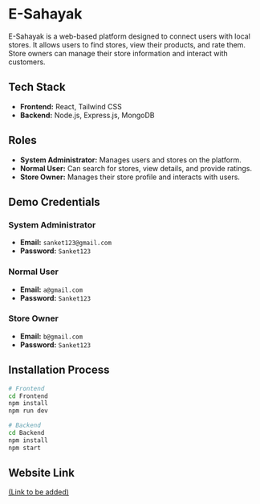 # E-Sahayak

E-Sahayak is a web-based platform designed to connect users with local stores. It allows users to find stores, view their products, and rate them. Store owners can manage their store information and interact with customers.

## Tech Stack

*   **Frontend:** React, Tailwind CSS
*   **Backend:** Node.js, Express.js, MongoDB

## Roles

*   **System Administrator:** Manages users and stores on the platform.
*   **Normal User:** Can search for stores, view details, and provide ratings.
*   **Store Owner:** Manages their store profile and interacts with users.

## Demo Credentials

### System Administrator
*   **Email:** `sanket123@gmail.com`
*   **Password:** `Sanket123`

### Normal User
*   **Email:** `a@gmail.com`
*   **Password:** `Sanket123`

### Store Owner
*   **Email:** `b@gmail.com`
*   **Password:** `Sanket123`

## Installation Process

```bash
# Frontend
cd Frontend
npm install
npm run dev

# Backend
cd Backend
npm install
npm start
```

## Website Link

[(Link to be added)](https://ornate-palmier-e90159.netlify.app/login)
